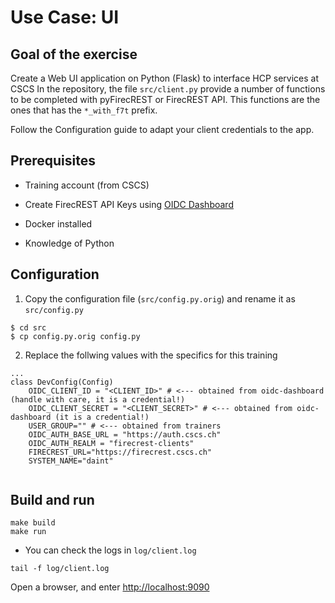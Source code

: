 # Use Case: UI

## Goal of the exercise

Create a Web UI application on Python (Flask) to interface HCP services at CSCS
In the repository, the file `src/client.py` provide a number of functions to be completed with pyFirecREST or FirecREST API.
This functions are the ones that has the `*_with_f7t` prefix.



Follow the Configuration guide to adapt your client credentials to the app.

## Prerequisites

- Training account (from CSCS)
- Create FirecREST API Keys using [OIDC Dashboard](https://oidc-dashboard-prod.cscs.ch)

- Docker installed
- Knowledge of Python


## Configuration

1. Copy the configuration file (`src/config.py.orig`) and rename it as `src/config.py`

```
$ cd src
$ cp config.py.orig config.py
```

2. Replace the follwing values with the specifics for this training 

```
...
class DevConfig(Config)
    OIDC_CLIENT_ID = "<CLIENT_ID>" # <--- obtained from oidc-dashboard (handle with care, it is a credential!)
    OIDC_CLIENT_SECRET = "<CLIENT_SECRET>" # <--- obtained from oidc-dashboard (it is a credential!)
    USER_GROUP="" # <--- obtained from trainers
    OIDC_AUTH_BASE_URL = "https://auth.cscs.ch"
    OIDC_AUTH_REALM = "firecrest-clients"    
    FIRECREST_URL="https://firecrest.cscs.ch"
    SYSTEM_NAME="daint"
    
```


## Build and run

```
make build
make run
```

- You can check the logs in `log/client.log`
```
tail -f log/client.log
```

Open a browser, and enter [http://localhost:9090](http://localhost:9090)

